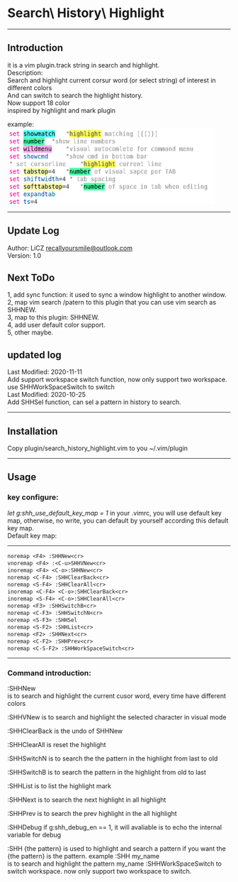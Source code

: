 # Search\ History\ Highlight
***
## Introduction
it is a vim plugin.track string in search and highlight.   
Description:   
  Search and highlight current corsur word (or select string) of interest in different colors  
  And can switch to search the highlight history.  
  Now support 18 color  
  inspired by highlight and mark plugin  

example:
![image](https://github.com/recall-yoursmile/search_history_highlight/blob/main/example.png)

***
## Update Log
Author: LiCZ recallyoursmile@outlook.com  
Version: 1.0
## Next ToDo
1, add sync function: it used to sync a window highlight to another window.  
2, map vim search /patern to this plugin that you can use vim search as SHHNEW.  
3, map <S-8> to this plugin: SHHNEW.  
4, add user default color support.  
5, other maybe.  

## updated log
Last Modified: 2020-11-11  
      Add support workspace switch function, now only support two workspace. use SHHWorkSpaceSwitch to switch  
Last Modified: 2020-10-25  
      Add SHHSel function, can sel a pattern in history to search.   

***
## Installation
Copy plugin/search_history_highlight.vim to you ~/.vim/plugin  

***

## Usage
### key configure:
*let g:shh_use_default_key_map = 1* in your .vimrc, you will use default key
map, otherwise, no write, you can default by yourself according this default
key map.  
Default key map:  
***
    noremap <F4> :SHHNew<cr>
    vnoremap <F4> :<C-u>SHHVNew<cr>
    inoremap <F4> <C-o>:SHHNew<cr>
    noremap <C-F4> :SHHClearBack<cr>
    noremap <S-F4> :SHHClearAll<cr>
    inoremap <C-F4> <C-o>:SHHClearBack<cr>
    inoremap <S-F4> <C-o>:SHHClearAll<cr>
    noremap <F3> :SHHSwitchB<cr>
    noremap <C-F3> :SHHSwitchN<cr>
    noremap <S-F3> :SHHSel 
    noremap <S-F2> :SHHList<cr>
    noremap <F2> :SHHNext<cr>
    noremap <C-F2> :SHHPrev<cr>
    noremap <C-S-F2> :SHHWorkSpaceSwitch<cr>
***

### Command introduction:
 :SHHNew  
      is to search and highlight the current cusor word, every time have
      different colors

 :SHHVNew
      is to search and highlight the selected character in visual mode

 :SHHClearBack
      is the undo of SHHNew

 :SHHClearAll
      is reset the highlight

 :SHHSwitchN
      is to search the the pattern in the highlight from last to old

 :SHHSwitchB
      is to search the pattern in the highlight from old to last

 :SHHList
      is to list the highlight mark

 :SHHNext
      is to search the next highlight in all highlight

 :SHHPrev
      is to search the prev highlight in the all highlight

 :SHHDebug
   if g:shh\_debug\_en == 1, it will avaliable
   is to echo the internal variable for debug

 :SHH {the pattern}
      is used to highlight and search a pattern if you want
      the {the pattern} is the pattern.
      example
      :SHH my_name  
      is to search and highlight the pattern my_name
  :SHHWorkSpaceSwitch
      to switch workspace. now only support two workspace to switch.



